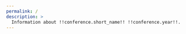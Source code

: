 ```yaml
---
permalink: /
description: > 
  Information about !!conference.short_name!! !!conference.year!!.
---
```


<!-- Content here -->